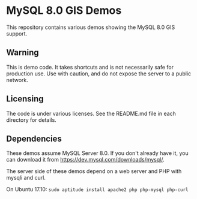 # MySQL 8.0 GIS Demos

This repository contains various demos showing the MySQL 8.0 GIS
support.

## Warning

This is demo code. It takes shortcuts and is not necessarily safe for
production use. Use with caution, and do not expose the server to a
public network.

## Licensing

The code is under various licenses. See the README.md file in each
directory for details.

## Dependencies

These demos assume MySQL Server 8.0. If you don't already have it, you can
download it from https://dev.mysql.com/downloads/mysql/.

The server side of these demos depend on a web server and PHP with mysqli and
curl.

On Ubuntu 17.10: ```sudo aptitude install apache2 php php-mysql php-curl```
